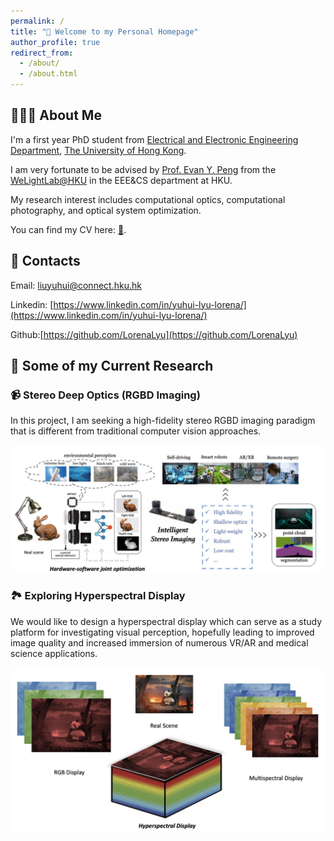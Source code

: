 ```yaml
---
permalink: /
title: "🎈 Welcome to my Personal Homepage"
author_profile: true
redirect_from: 
  - /about/
  - /about.html
---
```


## 👩🏻‍💼 About Me
I'm a first year PhD student from [Electrical and Electronic Engineering Department](https://www.eee.hku.hk/), [The University of Hong Kong](https://www.hku.hk/). 

I am very fortunate to be advised by [Prof. Evan Y. Peng](https://www.eee.hku.hk/~evanpeng/) from the [WeLightLab@HKU](https://hku.welight.fun/) in the EEE&CS department at HKU. 

My research interest includes computational optics, computational photography, and optical system optimization.

You can find my CV here: [📄](../assets/resume.pdf).

## 📮 Contacts
Email: [liuyuhui@connect.hku.hk](liuyuhui@connect.hku.hk)

Linkedin: [https://www.linkedin.com/in/yuhui-lyu-lorena/](https://www.linkedin.com/in/yuhui-lyu-lorena/)

Github:[https://github.com/LorenaLyu](https://github.com/LorenaLyu) 

## 📔 Some of my Current Research

### 📹 Stereo Deep Optics (RGBD Imaging)

In this project, I am seeking a high-fidelity stereo RGBD imaging paradigm that is different from traditional computer vision approaches.

<img src='/images/stereo.png'>


### 🏞️ Exploring Hyperspectral Display

We would like to design a hyperspectral display which can serve as a study platform for investigating visual perception, hopefully leading to improved image quality and increased immersion of numerous VR/AR and medical science applications. 

<img src='/images/hyper.png'>
